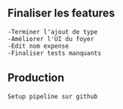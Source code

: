 ## Finaliser les features
    -Terminer l'ajout de type
    -Améliorer l'UI du foyer
    -Edit nom expense
    -Finaliser tests manquants
## Production
    Setup pipeline sur github
